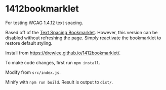 # 1412bookmarklet

For testing WCAG 1.4.12 text spacing.

Based off of the [Text Spacing Bookmarklet](https://codepen.io/stevef/pen/YLMqbo). However, this version can be disabled without refreshing the page. Simply reactivate the bookmarklet to restore default styling.

Install from https://drewlee.github.io/1412bookmarklet/.

To make code changes, first run `npm install`.

Modify from `src/index.js`.

Minify with `npm run build`. Result is output to `dist/`.
